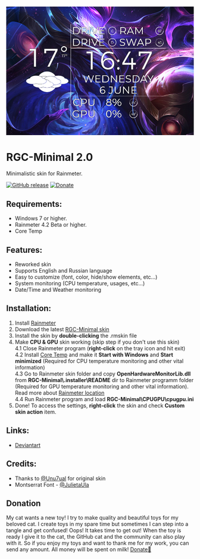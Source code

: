 ![RGC-Minimal Preview Screenshot](https://github.com/raziEiL/RGC-Minimal/blob/master/.installer/preview.jpg "RGC-Minimal Preview Screenshot")

# RGC-Minimal 2.0

Minimalistic skin for Rainmeter. 

[![GitHub release](https://img.shields.io/github/release/raziEiL/RGC-Minimal.svg?colorB=97CA00?label=version)](https://github.com/raziEiL/RGC-Minimal/releases/latest)
[![Donate](https://img.shields.io/badge/Donate-PayPal-green.svg)](https://www.paypal.me/razicat)  
## Requirements:
 - Windows 7 or higher.
 - Rainmeter 4.2 Beta or higher.
 - Core Temp
 
 ## Features:
 - Reworked skin
 - Supports English and Russian language
 - Easy to customize (font, color, hide/show elements, etc...)
 - System monitoring (CPU temperature, usages, etc...)
 - Date/Time and Weather monitoring
 
 ## Installation:
1. Install [Rainmeter](https://www.rainmeter.net/)
2. Download the latest [RGC-Minimal skin](https://github.com/raziEiL/RGC-Minimal/releases)
3. Install the skin by **double-clicking** the .rmskin file
4. Make **CPU & GPU** skin working (skip step if you don't use this skin)<br/>
4.1 Close Rainmeter program (**right-click** on the tray icon and hit exit)<br/>
4.2 Install [Core Temp](https://www.alcpu.com/CoreTemp/) and make it **Start with Windows** and **Start minimized** (Required for CPU temperature monitoring and other vital information)<br/>
4.3 Go to Rainmeter skin folder and copy **OpenHardwareMonitorLib.dll** from **RGC-Minimal\\.installer\README** dir to Rainmeter programm folder (Required for GPU temperature monitoring and other vital information). Read more about [Rainmeter location](https://docs.rainmeter.net/manual-beta/installing-rainmeter/#DefaultFileLocations)<br/>
4.4 Run Rainmeter program and load **RGC-Minimal\CPUGPU\cpugpu.ini**
5. Done! To access the settings, **right-click** the skin and check **Custom skin action** item.

## Links:
- [Deviantart](https://razieil.deviantart.com/art/RGC-Minimal-2-0-For-Rainmeter-750969966)

 ## Credits:
 - Thanks to [@Unu7ual](https://unu7ual.deviantart.com/art/RGC-Minimal-Beta-0-3-For-Rainmeter-347331250) for original skin
 - Montserrat Font - [@JulietaUla](https://github.com/JulietaUla/Montserrat)
  
 ## Donation
My cat wants a new toy! I try to make quality and beautiful toys for my beloved cat. I create toys in my spare time but sometimes I can step into a tangle and get confused! Oops! It takes time to get out! When the toy is ready I give it to the cat, the GitHub cat and the community can also play with it. So if you enjoy my toys and want to thank me for my work, you can send any amount. All money will be spent on milk! [Donate:feet:](https://www.paypal.me/razicat)
